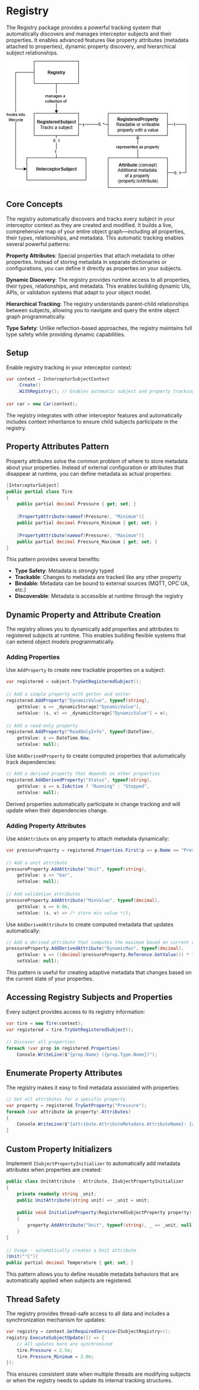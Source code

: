 # Registry

The Registry package provides a powerful tracking system that automatically discovers and manages interceptor subjects and their properties. It enables advanced features like property attributes (metadata attached to properties), dynamic property discovery, and hierarchical subject relationships.

![Registry Domain](registry-domain.png)

## Core Concepts

The registry automatically discovers and tracks every subject in your interceptor context as they are created and modified. It builds a live, comprehensive map of your entire object graph—including all properties, their types, relationships, and metadata. This automatic tracking enables several powerful patterns:

**Property Attributes**: Special properties that attach metadata to other properties. Instead of storing metadata in separate dictionaries or configurations, you can define it directly as properties on your subjects.

**Dynamic Discovery**: The registry provides runtime access to all properties, their types, relationships, and metadata. This enables building dynamic UIs, APIs, or validation systems that adapt to your object model.

**Hierarchical Tracking**: The registry understands parent-child relationships between subjects, allowing you to navigate and query the entire object graph programmatically.

**Type Safety**: Unlike reflection-based approaches, the registry maintains full type safety while providing dynamic capabilities.

## Setup

Enable registry tracking in your interceptor context:

```csharp
var context = InterceptorSubjectContext
    .Create()
    .WithRegistry(); // Enables automatic subject and property tracking

var car = new Car(context);
```

The registry integrates with other interceptor features and automatically includes context inheritance to ensure child subjects participate in the registry.

## Property Attributes Pattern

Property attributes solve the common problem of where to store metadata about your properties. Instead of external configuration or attributes that disappear at runtime, you can define metadata as actual properties:

```csharp
[InterceptorSubject]
public partial class Tire
{
    public partial decimal Pressure { get; set; }

    [PropertyAttribute(nameof(Pressure), "Minimum")]
    public partial decimal Pressure_Minimum { get; set; }

    [PropertyAttribute(nameof(Pressure), "Maximum")] 
    public partial decimal Pressure_Maximum { get; set; }
}
```

This pattern provides several benefits:
- **Type Safety**: Metadata is strongly typed
- **Trackable**: Changes to metadata are tracked like any other property
- **Bindable**: Metadata can be bound to external sources (MQTT, OPC UA, etc.)
- **Discoverable**: Metadata is accessible at runtime through the registry

## Dynamic Property and Attribute Creation

The registry allows you to dynamically add properties and attributes to registered subjects at runtime. This enables building flexible systems that can extend object models programmatically.

### Adding Properties

Use `AddProperty` to create new trackable properties on a subject:

```csharp
var registered = subject.TryGetRegisteredSubject();

// Add a simple property with getter and setter
registered.AddProperty("DynamicValue", typeof(string),
    getValue: s => _dynamicStorage["DynamicValue"],
    setValue: (s, v) => _dynamicStorage["DynamicValue"] = v);

// Add a read-only property
registered.AddProperty("ReadOnlyInfo", typeof(DateTime),
    getValue: s => DateTime.Now,
    setValue: null);
```

Use `AddDerivedProperty` to create computed properties that automatically track dependencies:

```csharp
// Add a derived property that depends on other properties
registered.AddDerivedProperty("Status", typeof(string),
    getValue: s => s.IsActive ? "Running" : "Stopped",
    setValue: null);
```

Derived properties automatically participate in change tracking and will update when their dependencies change.

### Adding Property Attributes

Use `AddAttribute` on any property to attach metadata dynamically:

```csharp
var pressureProperty = registered.Properties.First(p => p.Name == "Pressure");

// Add a unit attribute
pressureProperty.AddAttribute("Unit", typeof(string),
    getValue: s => "bar",
    setValue: null);

// Add validation attributes
pressureProperty.AddAttribute("MinValue", typeof(decimal),
    getValue: s => 0.0m,
    setValue: (s, v) => /* store min value */);
```

Use `AddDerivedAttribute` to create computed metadata that updates automatically:

```csharp
// Add a derived attribute that computes the maximum based on current value
pressureProperty.AddDerivedAttribute("DynamicMax", typeof(decimal),
    getValue: s => ((decimal)pressureProperty.Reference.GetValue()) * 1.5m,
    setValue: null);
```

This pattern is useful for creating adaptive metadata that changes based on the current state of your properties.

## Accessing Registry Subjects and Properties

Every subject provides access to its registry information:

```csharp
var tire = new Tire(context);
var registered = tire.TryGetRegisteredSubject();

// Discover all properties
foreach (var prop in registered.Properties)
    Console.WriteLine($"{prop.Name} ({prop.Type.Name})");
```

## Enumerate Property Attributes

The registry makes it easy to find metadata associated with properties:

```csharp
// Get all attributes for a specific property
var property = registered.TryGetProperty("Pressure");
foreach (var attribute in property!.Attributes)
{
    Console.WriteLine($"{attribute.AttributeMetadata.AttributeName}: {attribute.Reference.GetValue()}");
}
```

## Custom Property Initializers

Implement `ISubjectPropertyInitializer` to automatically add metadata attributes when properties are created:

```csharp
public class UnitAttribute : Attribute, ISubjectPropertyInitializer
{
    private readonly string _unit;
    public UnitAttribute(string unit) => _unit = unit;

    public void InitializeProperty(RegisteredSubjectProperty property)
    {
        property.AddAttribute("Unit", typeof(string), _ => _unit, null);
    }
}

// Usage - automatically creates a Unit attribute
[Unit("°C")]
public partial decimal Temperature { get; set; }
```

This pattern allows you to define reusable metadata behaviors that are automatically applied when subjects are registered.

## Thread Safety

The registry provides thread-safe access to all data and includes a synchronization mechanism for updates:

```csharp
var registry = context.GetRequiredService<ISubjectRegistry>();
registry.ExecuteSubjectUpdate(() => {
    // All updates here are synchronized
    tire.Pressure = 2.5m;
    tire.Pressure_Minimum = 2.0m;
});
```

This ensures consistent state when multiple threads are modifying subjects or when the registry needs to update its internal tracking structures.
